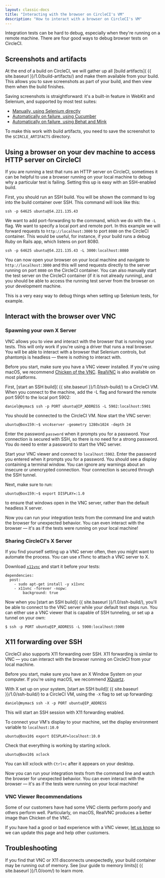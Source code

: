 ```yaml
---
layout: classic-docs
title: "Interacting with the browser on CircleCI's VM"
description: "How to interact with a browser on CircleCI's VM"
---
```


Integration tests can be hard to debug, especially when they're running on a remote machine.
There are four good ways to debug browser tests on CircleCI.

## Screenshots and artifacts

At the end of a build on CircleCI, we will gather up all [build artifacts]( {{ site.baseurl }}/1.0/build-artifacts/)
and make them available from your build. This allows you to save screenshots as part of your build,
and then view them when the build finishes.

Saving screenshots is straightforward: it's a built-in feature in WebKit and Selenium, and supported by most test suites:

*   [Manually, using Selenium directly](http://docs.seleniumhq.org/docs/04_webdriver_advanced.jsp#remotewebdriver)
*   [Automatically on failure, using Cucumber](https://github.com/mattheworiordan/capybara-screenshot)
*   [Automatically on failure, using Behat and Mink](https://gist.github.com/michalochman/3175175)

To make this work with build artifacts, you need to save the screenshot to the
`$CIRCLE_ARTIFACTS` directory.

## Using a browser on your dev machine to access HTTP server on CircleCI

If you are running a test that runs an HTTP server on CircleCI, sometimes it can
be helpful to use a browser running on your local machine to debug why a
particular test is failing. Setting this up is easy with an SSH-enabled
build.

First, you should run an SSH build. You will be shown the command to log into
the build container over SSH. This command will look like this:

```
ssh -p 64625 ubuntu@54.221.135.43
```

We want to add port-forwarding to the command, which we do with the `-L` flag.
We want to specify a local port and remote port. In this example we will forward
requests to `http://localhost:3000` to port `8080` on the CircleCI container.
This would be useful, for instance, if your build runs a debug Ruby on Rails app, which listens
on port 8080.

```
ssh -p 64625 ubuntu@54.221.135.43 -L 3000:localhost:8080
```

You can now open your browser on your local machine and navigate to
`http://localhost:3000` and this will send requests directly to the server
running on port `8080` on the CircleCI container. You can also manually start the
test server on the CircleCI container (if it is not already running), and you
should be able to access the running test server from the browser on your development machine.

This is a very easy way to debug things when setting up Selenium tests, for
example.

## Interact with the browser over VNC

### Spawning your own X Server

VNC allows you to view and interact with the browser that is running your tests. This will only work if you're using a driver that runs a real browser. You will be able to interact with a browser that Selenium controls, but phantomjs is headless &mdash; there is nothing to interact with.

Before you start, make sure you have a VNC viewer installed. If you're using macOS, we recommend
[Chicken of the VNC](http://sourceforge.net/projects/chicken/).
[RealVNC](http://www.realvnc.com/download/viewer/) is also available on most platforms.

First, [start an SSH build]( {{ site.baseurl }}/1.0/ssh-build/)
to a CircleCI VM. When you connect to the machine, add the -L flag and forward the remote port 5901 to the local port 5902:

```
daniel@mymac$ ssh -p PORT ubuntu@IP_ADDRESS -L 5902:localhost:5901
```

You should be connected to the CircleCI VM. Now start the VNC server:

```
ubuntu@box159:~$ vnc4server -geometry 1280x1024 -depth 24
```

Enter the password `password` when it prompts you for a password. Your connection is secured with SSH, so there is no need for a strong password. You do need to enter a password to start the VNC server.

Start your VNC viewer and connect to `localhost:5902`. Enter the password you entered when it prompts you for a password. You should see a display containing a terminal window. You can ignore any warnings about an insecure or unencrypted connection. Your connection is secured through the SSH tunnel.

Next, make sure to run:

```
ubuntu@box159:~$ export DISPLAY=:1.0
```

to ensure that windows open in the VNC server, rather than the default headless X server.

Now you can run your integration tests from the command line and watch the browser for unexpected behavior. You can even interact with the browser &mdash; it's as if the tests were running on your local machine!

### Sharing CircleCI's X Server

If you find yourself setting up a VNC server often, then you might want to automate the process. You can use x11vnc to attach a VNC server to X.

Download [`x11vnc`](http://www.karlrunge.com/x11vnc/index.html) and start it before your tests:

```
dependencies:
  post:
    - sudo apt-get install -y x11vnc
    - x11vnc -forever -nopw:
        background: true
```

Now when you [start an SSH build]( {{ site.baseurl }}/1.0/ssh-build/), you'll be able to connect to the VNC server while your default test steps run. You can either use a VNC viewer that is capable of SSH tunneling, or set up a tunnel on your own:

```
$ ssh -p PORT ubuntu@IP_ADDRESS -L 5900:localhost:5900
```

## X11 forwarding over SSH

CircleCI also supports X11 forwarding over SSH. X11 forwarding is similar to VNC &mdash; you can interact with the browser running on CircleCI from your local machine.

Before you start, make sure you have an X Window System on your computer. If you're using macOS, we recommend
[XQuartz](http://xquartz.macosforge.org/landing/).

With X set up on your system, [start an SSH build]( {{ site.baseurl }}/1.0/ssh-build/)
to a CircleCI VM, using the `-X` flag to set up forwarding:

```
daniel@mymac$ ssh -X -p PORT ubuntu@IP_ADDRESS
```

This will start an SSH session with X11 forwarding enabled.

To connect your VM's display to your machine, set the display environment variable to `localhost:10.0`

```
ubuntu@box10$ export DISPLAY=localhost:10.0
```

Check that everything is working by starting xclock.

```
ubuntu@box10$ xclock
```

You can kill xclock with `Ctrl+c` after it appears on your desktop.

Now you can run your integration tests from the command line and watch the browser for unexpected behavior. You can even interact with the browser &mdash; it's as if the tests were running on your local machine!

### VNC Viewer Recommendations

Some of our customers have had some VNC clients perform poorly and
others perform well.  Particularly, on macOS, RealVNC produces a better
image than Chicken of the VNC.

If you have had a good or bad experience with a VNC viewer,
[let us know](mailto:support@circleci.com) so we can update this page and help
other customers.

## Troubleshooting

If you find that VNC or X11 disconnects unexpectedly, your build container may be running out of memory. See [our guide to memory limits]( {{ site.baseurl }}/1.0/oom/) to learn more.
